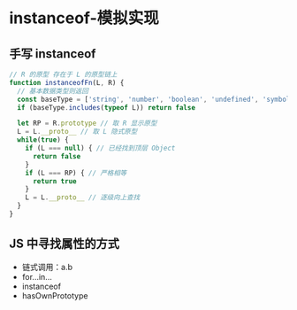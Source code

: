 # instanceof-模拟实现

## 手写 instanceof
```javascript
// R 的原型 存在于 L 的原型链上
function instanceofFn(L, R) {
  // 基本数据类型则返回
  const baseType = ['string', 'number', 'boolean', 'undefined', 'symbol', 'bigint']
  if (baseType.includes(typeof L)) return false

  let RP = R.prototype // 取 R 显示原型
  L = L.__proto__ // 取 L 隐式原型
  while(true) {
    if (L === null) { // 已经找到顶层 Object
      return false
    }
    if (L === RP) { // 严格相等
      return true
    }
    L = L.__proto__ // 逐级向上查找
  }
}
```

## JS 中寻找属性的方式
- 链式调用：a.b
- for...in...
- instanceof
- hasOwnPrototype
